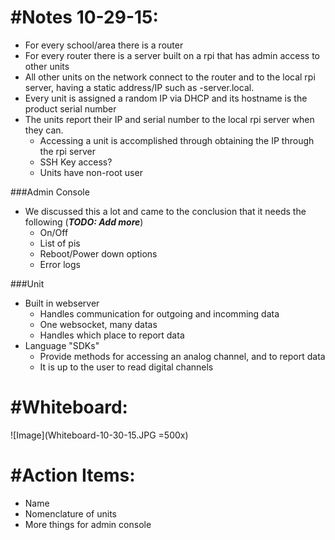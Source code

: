 #Notes 10-29-15:
============

- For every school/area there is a router
- For every router there is a server built on a rpi that has admin access to other units
- All other units on the network connect to the router and to the local rpi server, having a static address/IP such as <product-name>-server.local.
- Every unit is assigned a random IP via DHCP and its hostname is the product serial number
- The units report their IP and serial number to the local rpi server when they can.
  - Accessing a unit is accomplished through obtaining the IP through the rpi server
  - SSH Key access?
  - Units have non-root user

###Admin Console
- We discussed this a lot and came to the conclusion that it needs the following (***TODO: Add more***)
  - On/Off
  - List of pis
  - Reboot/Power down options
  - Error logs

###Unit
- Built in webserver
  - Handles communication for outgoing and incomming data
  - One websocket, many datas
  - Handles which place to report data
- Language "SDKs"
  - Provide methods for accessing an analog channel, and to report data
  - It is up to the user to read digital channels
  
#Whiteboard:
============
![Image](Whiteboard-10-30-15.JPG =500x)

#Action Items:
============

 - Name
 - Nomenclature of units
 - More things for admin console
